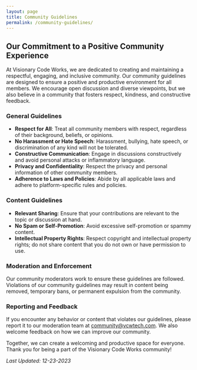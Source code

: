 ```yaml
---
layout: page
title: Community Guidelines
permalink: /community-guidelines/
---
```


## Our Commitment to a Positive Community Experience

At Visionary Code Works, we are dedicated to creating and maintaining a respectful, engaging, and inclusive community. Our community guidelines are designed to ensure a positive and productive environment for all members. We encourage open discussion and diverse viewpoints, but we also believe in a community that fosters respect, kindness, and constructive feedback.

### General Guidelines

- **Respect for All**: Treat all community members with respect, regardless of their background, beliefs, or opinions.
- **No Harassment or Hate Speech**: Harassment, bullying, hate speech, or discrimination of any kind will not be tolerated.
- **Constructive Communication**: Engage in discussions constructively and avoid personal attacks or inflammatory language.
- **Privacy and Confidentiality**: Respect the privacy and personal information of other community members.
- **Adherence to Laws and Policies**: Abide by all applicable laws and adhere to platform-specific rules and policies.

### Content Guidelines

- **Relevant Sharing**: Ensure that your contributions are relevant to the topic or discussion at hand.
- **No Spam or Self-Promotion**: Avoid excessive self-promotion or spammy content.
- **Intellectual Property Rights**: Respect copyright and intellectual property rights; do not share content that you do not own or have permission to use.

### Moderation and Enforcement

Our community moderators work to ensure these guidelines are followed. Violations of our community guidelines may result in content being removed, temporary bans, or permanent expulsion from the community.

### Reporting and Feedback

If you encounter any behavior or content that violates our guidelines, please report it to our moderation team at [community@vcwtech.com](mailto:community@vcwtech.com). We also welcome feedback on how we can improve our community.

Together, we can create a welcoming and productive space for everyone. Thank you for being a part of the Visionary Code Works community!

_Last Updated: 12-23-2023_
